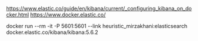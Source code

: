 https://www.elastic.co/guide/en/kibana/current/_configuring_kibana_on_docker.html
https://www.docker.elastic.co/

docker run --rm -it -P 5601:5601 --link heuristic_mirzakhani:elasticsearch docker.elastic.co/kibana/kibana:5.6.2 
